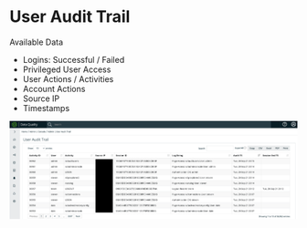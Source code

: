# User Audit Trail

Available Data

* Logins: Successful / Failed
* Privileged User Access
* User Actions / Activities
* Account Actions
* Source IP
* Timestamps

![](<../../.gitbook/assets/image (77).png>)
